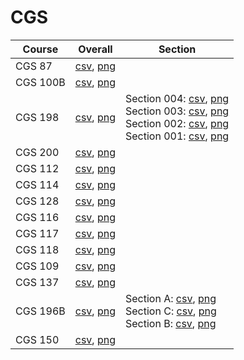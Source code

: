 # CGS

| Course | Overall | Section |
| ------ | ------- | ------- |
| CGS 87 | [csv](https://github.com/UCSD-Historical-Enrollment-Data//Users/ryanbatubara/Desktop/2024Spring/blob/main/overall/CGS%2087.csv), [png](https://raw.githubusercontent.com/UCSD-Historical-Enrollment-Data//Users/ryanbatubara/Desktop/2024Spring/main/plot_overall/CGS%2087.png) |  |
| CGS 100B | [csv](https://github.com/UCSD-Historical-Enrollment-Data//Users/ryanbatubara/Desktop/2024Spring/blob/main/overall/CGS%20100B.csv), [png](https://raw.githubusercontent.com/UCSD-Historical-Enrollment-Data//Users/ryanbatubara/Desktop/2024Spring/main/plot_overall/CGS%20100B.png) |  |
| CGS 198 | [csv](https://github.com/UCSD-Historical-Enrollment-Data//Users/ryanbatubara/Desktop/2024Spring/blob/main/overall/CGS%20198.csv), [png](https://raw.githubusercontent.com/UCSD-Historical-Enrollment-Data//Users/ryanbatubara/Desktop/2024Spring/main/plot_overall/CGS%20198.png) | Section 004: [csv](https://github.com/UCSD-Historical-Enrollment-Data//Users/ryanbatubara/Desktop/2024Spring/blob/main/section/CGS%20198_004.csv), [png](https://raw.githubusercontent.com/UCSD-Historical-Enrollment-Data//Users/ryanbatubara/Desktop/2024Spring/main/plot_section/CGS%20198_004.png)<br>Section 003: [csv](https://github.com/UCSD-Historical-Enrollment-Data//Users/ryanbatubara/Desktop/2024Spring/blob/main/section/CGS%20198_003.csv), [png](https://raw.githubusercontent.com/UCSD-Historical-Enrollment-Data//Users/ryanbatubara/Desktop/2024Spring/main/plot_section/CGS%20198_003.png)<br>Section 002: [csv](https://github.com/UCSD-Historical-Enrollment-Data//Users/ryanbatubara/Desktop/2024Spring/blob/main/section/CGS%20198_002.csv), [png](https://raw.githubusercontent.com/UCSD-Historical-Enrollment-Data//Users/ryanbatubara/Desktop/2024Spring/main/plot_section/CGS%20198_002.png)<br>Section 001: [csv](https://github.com/UCSD-Historical-Enrollment-Data//Users/ryanbatubara/Desktop/2024Spring/blob/main/section/CGS%20198_001.csv), [png](https://raw.githubusercontent.com/UCSD-Historical-Enrollment-Data//Users/ryanbatubara/Desktop/2024Spring/main/plot_section/CGS%20198_001.png) |
| CGS 200 | [csv](https://github.com/UCSD-Historical-Enrollment-Data//Users/ryanbatubara/Desktop/2024Spring/blob/main/overall/CGS%20200.csv), [png](https://raw.githubusercontent.com/UCSD-Historical-Enrollment-Data//Users/ryanbatubara/Desktop/2024Spring/main/plot_overall/CGS%20200.png) |  |
| CGS 112 | [csv](https://github.com/UCSD-Historical-Enrollment-Data//Users/ryanbatubara/Desktop/2024Spring/blob/main/overall/CGS%20112.csv), [png](https://raw.githubusercontent.com/UCSD-Historical-Enrollment-Data//Users/ryanbatubara/Desktop/2024Spring/main/plot_overall/CGS%20112.png) |  |
| CGS 114 | [csv](https://github.com/UCSD-Historical-Enrollment-Data//Users/ryanbatubara/Desktop/2024Spring/blob/main/overall/CGS%20114.csv), [png](https://raw.githubusercontent.com/UCSD-Historical-Enrollment-Data//Users/ryanbatubara/Desktop/2024Spring/main/plot_overall/CGS%20114.png) |  |
| CGS 128 | [csv](https://github.com/UCSD-Historical-Enrollment-Data//Users/ryanbatubara/Desktop/2024Spring/blob/main/overall/CGS%20128.csv), [png](https://raw.githubusercontent.com/UCSD-Historical-Enrollment-Data//Users/ryanbatubara/Desktop/2024Spring/main/plot_overall/CGS%20128.png) |  |
| CGS 116 | [csv](https://github.com/UCSD-Historical-Enrollment-Data//Users/ryanbatubara/Desktop/2024Spring/blob/main/overall/CGS%20116.csv), [png](https://raw.githubusercontent.com/UCSD-Historical-Enrollment-Data//Users/ryanbatubara/Desktop/2024Spring/main/plot_overall/CGS%20116.png) |  |
| CGS 117 | [csv](https://github.com/UCSD-Historical-Enrollment-Data//Users/ryanbatubara/Desktop/2024Spring/blob/main/overall/CGS%20117.csv), [png](https://raw.githubusercontent.com/UCSD-Historical-Enrollment-Data//Users/ryanbatubara/Desktop/2024Spring/main/plot_overall/CGS%20117.png) |  |
| CGS 118 | [csv](https://github.com/UCSD-Historical-Enrollment-Data//Users/ryanbatubara/Desktop/2024Spring/blob/main/overall/CGS%20118.csv), [png](https://raw.githubusercontent.com/UCSD-Historical-Enrollment-Data//Users/ryanbatubara/Desktop/2024Spring/main/plot_overall/CGS%20118.png) |  |
| CGS 109 | [csv](https://github.com/UCSD-Historical-Enrollment-Data//Users/ryanbatubara/Desktop/2024Spring/blob/main/overall/CGS%20109.csv), [png](https://raw.githubusercontent.com/UCSD-Historical-Enrollment-Data//Users/ryanbatubara/Desktop/2024Spring/main/plot_overall/CGS%20109.png) |  |
| CGS 137 | [csv](https://github.com/UCSD-Historical-Enrollment-Data//Users/ryanbatubara/Desktop/2024Spring/blob/main/overall/CGS%20137.csv), [png](https://raw.githubusercontent.com/UCSD-Historical-Enrollment-Data//Users/ryanbatubara/Desktop/2024Spring/main/plot_overall/CGS%20137.png) |  |
| CGS 196B | [csv](https://github.com/UCSD-Historical-Enrollment-Data//Users/ryanbatubara/Desktop/2024Spring/blob/main/overall/CGS%20196B.csv), [png](https://raw.githubusercontent.com/UCSD-Historical-Enrollment-Data//Users/ryanbatubara/Desktop/2024Spring/main/plot_overall/CGS%20196B.png) | Section A: [csv](https://github.com/UCSD-Historical-Enrollment-Data//Users/ryanbatubara/Desktop/2024Spring/blob/main/section/CGS%20196B_A.csv), [png](https://raw.githubusercontent.com/UCSD-Historical-Enrollment-Data//Users/ryanbatubara/Desktop/2024Spring/main/plot_section/CGS%20196B_A.png)<br>Section C: [csv](https://github.com/UCSD-Historical-Enrollment-Data//Users/ryanbatubara/Desktop/2024Spring/blob/main/section/CGS%20196B_C.csv), [png](https://raw.githubusercontent.com/UCSD-Historical-Enrollment-Data//Users/ryanbatubara/Desktop/2024Spring/main/plot_section/CGS%20196B_C.png)<br>Section B: [csv](https://github.com/UCSD-Historical-Enrollment-Data//Users/ryanbatubara/Desktop/2024Spring/blob/main/section/CGS%20196B_B.csv), [png](https://raw.githubusercontent.com/UCSD-Historical-Enrollment-Data//Users/ryanbatubara/Desktop/2024Spring/main/plot_section/CGS%20196B_B.png) |
| CGS 150 | [csv](https://github.com/UCSD-Historical-Enrollment-Data//Users/ryanbatubara/Desktop/2024Spring/blob/main/overall/CGS%20150.csv), [png](https://raw.githubusercontent.com/UCSD-Historical-Enrollment-Data//Users/ryanbatubara/Desktop/2024Spring/main/plot_overall/CGS%20150.png) |  |
